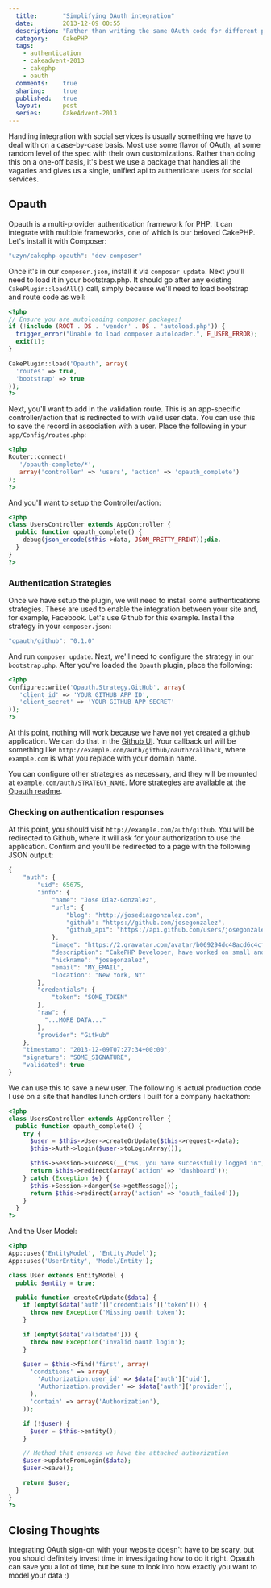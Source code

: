 ```yaml
---
  title:       "Simplifying OAuth integration"
  date:        2013-12-09 00:55
  description: "Rather than writing the same OAuth code for different projects, reuse a community framework to integrate with service providers like Facebook and Twitter"
  category:    CakePHP
  tags:
    - authentication
    - cakeadvent-2013
    - cakephp
    - oauth
  comments:    true
  sharing:     true
  published:   true
  layout:      post
  series:      CakeAdvent-2013
---
```


Handling integration with social services is usually something we have to deal with on a case-by-case basis. Most use some flavor of OAuth, at some random level of the spec with their own customizations. Rather than doing this on a one-off basis, it's best we use a package that handles all the vagaries and gives us a single, unified api to authenticate users for social services.

## Opauth

Opauth is a multi-provider authentication framework for PHP. It can integrate with multiple frameworks, one of which is our beloved CakePHP. Let's install it with Composer:

```javascript
"uzyn/cakephp-opauth": "dev-composer"
```

Once it's in our `composer.json`, install it via `composer update`. Next you'll need to load it in your bootstrap.php. It should go after any existing `CakePlugin::loadAll()` call, simply because we'll need to load bootstrap and route code as well:

```php
<?php
// Ensure you are autoloading composer packages!
if (!include (ROOT . DS . 'vendor' . DS . 'autoload.php')) {
  trigger_error("Unable to load composer autoloader.", E_USER_ERROR);
  exit(1);
}

CakePlugin::load('Opauth', array(
  'routes' => true,
  'bootstrap' => true
));
?>
```

Next, you'll want to add in the validation route. This is an app-specific controller/action that is redirected to with valid user data. You can use this to save the record in association with a user. Place the following in your `app/Config/routes.php`:

```php
<?php
Router::connect(
   '/opauth-complete/*',
   array('controller' => 'users', 'action' => 'opauth_complete')
);
?>
```

And you'll want to setup the Controller/action:


```php
<?php
class UsersController extends AppController {
  public function opauth_complete() {
    debug(json_encode($this->data, JSON_PRETTY_PRINT));die.
  }
}
?>
```

### Authentication Strategies

Once we have setup the plugin, we will need to install some authentications strategies. These are used to enable the integration between your site and, for example, Facebook. Let's use Github for this example. Install the strategy in your `composer.json`:

```javascript
"opauth/github": "0.1.0"
```

And run `composer update`. Next, we'll need to configure the strategy in our `bootstrap.php`. After you've loaded the `Opauth` plugin, place the following:

```php
<?php
Configure::write('Opauth.Strategy.GitHub', array(
   'client_id' => 'YOUR GITHUB APP ID',
   'client_secret' => 'YOUR GITHUB APP SECRET'
));
?>
```

At this point, nothing will work because we have not yet created a github application. We can do that in the [Github UI](https://github.com/settings/applications/new). Your callback url will be something like `http://example.com/auth/github/oauth2callback`, where `example.com` is what you replace with your domain name.

You can configure other strategies as necessary, and they will be mounted at `example.com/auth/STRATEGY_NAME`. More strategies are available at the [Opauth readme](https://github.com/opauth/opauth#available-strategies).

### Checking on authentication responses

At this point, you should visit `http://example.com/auth/github`. You will be redirected to Github, where it will ask for your authorization to use the application. Confirm and you'll be redirected to a page with the following JSON output:

```javascript
{
    "auth": {
        "uid": 65675,
        "info": {
            "name": "Jose Diaz-Gonzalez",
            "urls": {
                "blog": "http://josediazgonzalez.com",
                "github": "https://github.com/josegonzalez",
                "github_api": "https://api.github.com/users/josegonzalez"
            },
            "image": "https://2.gravatar.com/avatar/b069294dc48acd6c4cfe8b98fc467c89?d=https%3A%2F%2Fidenticons.github.com%2F454a7bfd685393329597fdb7a92b7969.png&r=x",
            "description": "CakePHP Developer, have worked on small and large projects and specialize in custom CMS development and API Integration.\r\n\r\nI am also interested in the latest Search and Project Management tools, which was my primary research at Sun Microsystems.",
            "nickname": "josegonzalez",
            "email": "MY_EMAIL",
            "location": "New York, NY"
        },
        "credentials": {
            "token": "SOME_TOKEN"
        },
        "raw": {
          "...MORE DATA..."
        },
        "provider": "GitHub"
    },
    "timestamp": "2013-12-09T07:27:34+00:00",
    "signature": "SOME_SIGNATURE",
    "validated": true
}
```

We can use this to save a new user. The following is actual production code I use on a site that handles lunch orders I built for a company hackathon:

```php
<?php
class UsersController extends AppController {
  public function opauth_complete() {
    try {
      $user = $this->User->createOrUpdate($this->request->data);
      $this->Auth->login($user->toLoginArray());

      $this->Session->success(__("%s, you have successfully logged in", $user->first_name));
      return $this->redirect(array('action' => 'dashboard'));
    } catch (Exception $e) {
      $this->Session->danger($e->getMessage());
      return $this->redirect(array('action' => 'oauth_failed'));
    }
  }
?>
```

And the User Model:

```php
<?php
App::uses('EntityModel', 'Entity.Model');
App::uses('UserEntity', 'Model/Entity');

class User extends EntityModel {
  public $entity = true;

  public function createOrUpdate($data) {
    if (empty($data['auth']['credentials']['token'])) {
      throw new Exception('Missing oauth token');
    }

    if (empty($data['validated'])) {
      throw new Exception('Invalid oauth login');
    }

    $user = $this->find('first', array(
      'conditions' => array(
        'Authorization.user_id' => $data['auth']['uid'],
        'Authorization.provider' => $data['auth']['provider'],
      ),
      'contain' => array('Authorization'),
    ));

    if (!$user) {
      $user = $this->entity();
    }

    // Method that ensures we have the attached authorization
    $user->updateFromLogin($data);
    $user->save();

    return $user;
  }
}
?>
```

## Closing Thoughts

Integrating OAuth sign-on with your website doesn't have to be scary, but you should definitely invest time in investigating how to do it right. Opauth can save you a lot of time, but be sure to look into how exactly you want to model your data :)
